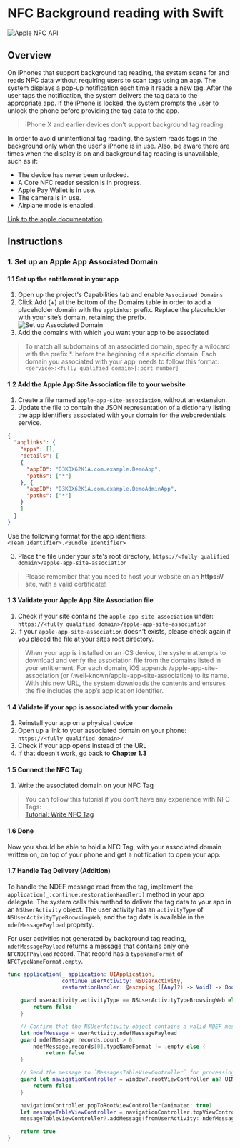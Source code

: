 # NFC Background reading with Swift

![Apple NFC API](https://cdn-images-1.medium.com/max/1600/1*2OmhyuCEgkhdXVs5OmswOA.png "New NFC API")

## Overview

On iPhones that support background tag reading, the system scans for and reads NFC data without requiring users to scan tags using an app. The system displays a pop-up notification each time it reads a new tag. After the user taps the notification, the system delivers the tag data to the appropriate app. If the iPhone is locked, the system prompts the user to unlock the phone before providing the tag data to the app.

>iPhone X and earlier devices don’t support background tag reading.

In order to avoid unintentional tag reading, the system reads tags in the background only when the user's iPhone is in use. Also, be aware there are times when the display is on and background tag reading is unavailable, such as if:
* The device has never been unlocked.
* A Core NFC reader session is in progress.
* Apple Pay Wallet is in use.
* The camera is in use.
* Airplane mode is enabled.

[Link to the apple documentation](https://developer.apple.com/documentation/corenfc/adding_support_for_background_tag_reading "Apple Documentation")

## Instructions

### 1. Set up an Apple App Associated Domain

#### 1.1 Set up the entitlement in your app

1. Open up the project's Capabilities tab and enable `Associated Domains`
2. Click Add (+) at the bottom of the Domains table in order to add a placeholder domain with the `applinks:` prefix. Replace the placeholder with your site’s domain, retaining the prefix.
![Set up Associated Domain](http://fabiangroeger.com/wp-content/uploads/2018/12/setup_associated_domains.png "Set up Associated Domain")
3. Add the domains with which you want your app to be associated
> To match all subdomains of an associated domain, specify a wildcard with the prefix *. before the beginning of a specific domain.
> Each domain you associated with your app, needs to follow this format:  
>`<service>:<fully qualified domain>[:port number]`

#### 1.2 Add the Apple App Site Association file to your website

1. Create a file named `apple-app-site-association`, without an extension.
2. Update the file to contain the JSON representation of a dictionary listing the app identifiers associated with your domain for the webcredentials service.
``` json
{
  "applinks": {
    "apps": [],
    "details": [
    {
      "appID": "D3KQX62K1A.com.example.DemoApp",
      "paths": ["*"]
    }, {
      "appID": "D3KQX62K1A.com.example.DemoAdminApp",
      "paths": ["*"]
    }
    ]
  }
}
 ```
 Use the following format for the app identifiers:  
`<Team Identifier>.<Bundle Identifier>`

3. Place the file under your site's root directory,
`https://<fully qualified domain>/apple-app-site-association`
> Please remember that you need to host your website on an **https://** site, with a valid certificate!

#### 1.3 Validate your Apple App Site Association file

1. Check if your site contains the `apple-app-site-association` under:  
`https://<fully qualified domain>/apple-app-site-association`
2. If your `apple-app-site-association` doesn't exists, please check again if you placed the file at your sites root directory.

> When your app is installed on an iOS device, the system attempts to download and verify the association file from the domains listed in your entitlement. For each domain, iOS appends /apple-app-site-association (or /.well-known/apple-app-site-association) to its name. With this new URL, the system downloads the contents and ensures the file includes the app’s application identifier.

#### 1.4 Validate if your app is associated with your domain

1. Reinstall your app on a physical device
2. Open up a link to your associated domain on your phone: `https://<fully qualified domain>/`
3. Check if your app opens instead of the URL
4. If that doesn't work, go back to **Chapter 1.3**

#### 1.5 Connect the NFC Tag

1. Write the associated domain on your NFC Tag
>You can follow this tutorial if you don't have any experience with NFC Tags:  
>[Tutorial: Write NFC Tag](https://blog.atlasrfidstore.com/write-nfc-tag "Write NFC Tag")

#### 1.6 Done

Now you should be able to hold a NFC Tag, with your associated domain written on, on top of your phone and get a notification to open your app.

#### 1.7 Handle Tag Delivery (Addition)

To handle the NDEF message read from the tag, implement the `application(_:continue:restorationHandler:)` method in your app delegate. The system calls this method to deliver the tag data to your app in an `NSUserActivity` object. The user activity has an `activityType` of `NSUserActivityTypeBrowsingWeb`, and the tag data is available in the `ndefMessagePayload` property.

For user activities not generated by background tag reading, `ndefMessagePayload` returns a message that contains only one `NFCNDEFPayload` record. That record has a `typeNameFormat` of `NFCTypeNameFormat.empty`.

``` swift
func application(_ application: UIApplication,
                 continue userActivity: NSUserActivity,
                 restorationHandler: @escaping ([Any]?) -> Void) -> Bool {

    guard userActivity.activityType == NSUserActivityTypeBrowsingWeb else {
        return false
    }

    // Confirm that the NSUserActivity object contains a valid NDEF message.
    let ndefMessage = userActivity.ndefMessagePayload
    guard ndefMessage.records.count > 0,
        ndefMessage.records[0].typeNameFormat != .empty else {
            return false
    }

    // Send the message to `MessagesTableViewController` for processing.
    guard let navigationController = window?.rootViewController as? UINavigationController else {
        return false
    }

    navigationController.popToRootViewController(animated: true)
    let messageTableViewController = navigationController.topViewController as? MessagesTableViewController
    messageTableViewController?.addMessage(fromUserActivity: ndefMessage)

    return true
}
```
